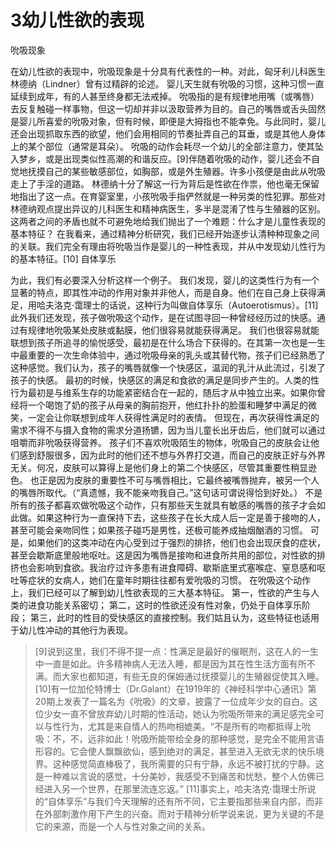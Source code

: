 ﻿# 3幼儿性欲的表现
吮吸现象

在幼儿性欲的表现中，吮吸现象是十分具有代表性的一种。对此，匈牙利儿科医生林德纳（Lindner）曾有过精辟的论述。
婴儿天生就有吮吸的习惯，这种习惯一直延续到成年，有的人甚至终身都无法戒掉。
吮吸指的是有规律地用嘴（或嘴唇）去反复触碰一样事物，但这一切却并非以汲取营养为目的。自己的嘴唇或舌头固然是婴儿所喜爱的吮吸对象，但有时候，即便是大拇指也不能幸免。与此同时，婴儿还会出现抓取东西的欲望，他们会用相同的节奏扯弄自己的耳垂，或是其他人身体上的某个部位（通常是耳朵）。
吮吸的动作会耗尽一个幼儿的全部注意力，使其坠入梦乡，或是出现类似性高潮的和谐反应。[9]伴随着吮吸的动作，婴儿还会不自觉地抚摸自己的某些敏感部位，如胸部，或是外生殖器。许多小孩便是由此从吮吸走上了手淫的道路。
林德纳十分了解这一行为背后是性欲在作祟，他也毫无保留地指出了这一点。在育婴室里，小孩吮吸手指俨然就是一种另类的性犯罪。那些对林德纳观点提出异议的儿科医生和精神病医生，多半是混淆了性与生殖器的区别。这两者之间的矛盾也就不可避免地给我们抛出了一个难题：什么才是儿童性表现的基本特征？
在我看来，通过精神分析研究，我们已经开始逐步认清种种现象之间的关联。我们完全有理由将吮吸当作是婴儿的一种性表现，并从中发现幼儿性行为的基本特征。[10]
自体享乐

为此，我们有必要深入分析这样一个例子。
我们发现，婴儿的这类性行为有一个显著的特点，即其性冲动的作用对象并非他人，而是自身。他们在自己身上获得满足，用哈夫洛克·霭理士的话说，这种行为叫做自体享乐（Autoerotismus）。[11]
此外我们还发现，孩子做吮吸这个动作，是在试图寻回一种曾经经历过的快感。通过有规律地吮吸某处皮肤或黏膜，他们很容易就能获得满足。
我们也很容易就能联想到孩子所追寻的愉悦感受，最初是在什么场合下获得的。在其第一次也是一生中最重要的一次生命体验中，通过吮吸母亲的乳头或其替代物，孩子们已经熟悉了这种感觉。我们认为，孩子的嘴唇就像一个快感区，温润的乳汁从此流过，引发了孩子的快感。
最初的时候，快感区的满足和食欲的满足是同步产生的。人类的性行为最初是与维系生存的功能紧密结合在一起的，随后才从中独立出来。如果你曾经将一个喝饱了奶的孩子从母亲的胸前抱开，他红扑扑的脸蛋和睡梦中满足的微笑，一定会让你联想到成年人获得性满足时的表情。
但现在，再次获得性满足的需求不得不与摄入食物的需求分道扬镳，因为当儿童长出牙齿后，他们就可以通过咀嚼而非吮吸获得营养。
孩子们不喜欢吮吸陌生的物体，吮吸自己的皮肤会让他们感到舒服很多，因为此时的他们还不想与外界打交道，而自己的皮肤正好与外界无关。何况，皮肤可以算得上是他们身上的第二个快感区，尽管其重要性稍显逊色。
也正是因为皮肤的重要性不可与嘴唇相比，它最终被嘴唇抛弃，被另一个人的嘴唇所取代。（“真遗憾，我不能亲吻我自己。”这句话可谓说得恰到好处。）
不是所有的孩子都喜欢做吮吸这个动作，只有那些天生就具有敏感的嘴唇的孩子才会如此做。如果这种行为一直保持下去，这些孩子在长大成人后一定是善于接吻的人，甚至可能会亲吻同性；如果孩子碰巧是男性，还极可能养成抽烟酗酒的习惯。
可是，如果他们的这类冲动在内心受到过于强烈的排挤，他们也会出现厌食的症状，甚至会歇斯底里般地呕吐。这是因为嘴唇是接吻和进食所共用的部位，对性欲的排挤也会影响到食欲。我治疗过许多患有进食障碍、歇斯底里式塞喉症、窒息感和呕吐等症状的女病人，她们在童年时期往往都有爱吮吸的习惯。
在吮吸这个动作上，我们已经可以了解到幼儿性欲表现的三大基本特征。
第一，性欲的产生与人类的进食功能关系密切；
第二，这时的性欲还没有性对象，仍处于自体享乐阶段；
第三，此时的性目的受快感区的直接控制。我们姑且认为，这些特征也适用于幼儿性冲动的其他行为表现。

>[9]说到这里，我们不得不提一点：性满足是最好的催眠剂，这在人的一生中一直是如此。许多精神病人无法入睡，都是因为其在性生活方面有所不满。而大家也都知道，有些无良的保姆通过抚摸婴儿的生殖器促使其入睡。
[10]有一位加伦特博士（Dr.Galant）在1919年的《神经科学中心通讯》第20期上发表了一篇名为《吮吸》的文章，披露了一位成年少女的自白。这位少女一直不曾放弃幼儿时期的性活动，她认为吮吸所带来的满足感完全可以与性行为，尤其是来自情人的热吻相媲美。“不是所有的吻都抵得上吮吸：不，不，远非如此！吮吸所能带给全身的那种感觉，是完全不能用言语形容的。它会使人飘飘欲仙，感到绝对的满足，甚至进入无欲无求的快乐境界。这种感觉简直棒极了，我所需要的只有宁静，永远不被打扰的宁静。这是一种难以言说的感觉，十分美妙，我感受不到痛苦和忧愁，整个人仿佛已经进入另一个世界，在那里流连忘返。”
[11]事实上，哈夫洛克·霭理士所说的“自体享乐”与我们今天理解的还有所不同，它主要指那些来自内部，而非在外部刺激作用下产生的兴奋。而对于精神分析学说来说，更为关键的不是它的来源，而是一个人与性对象之间的关系。